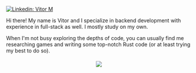 
[![Linkedin: Vitor M](https://img.shields.io/badge/-Vitor%20M-blue?style=flat-square&logo=Linkedin&logoColor=white&link=https://www.linkedin.com/in/vhmoreno/)](https://www.linkedin.com/in/vhmoreno/)


Hi there! My name is Vitor and I specialize in backend development with experience in full-stack as well. I mostly study on my own.


When I'm not busy exploring the depths of code, you can usually find me researching games and writing some top-notch Rust code (or at least trying my best to do so). 




<div style ="margin-top: 20px; text-align: center;">
<a href="https://github.com/anuraghazra/github-readme-stats#top-languages-card">
  <img align="center" src="https://github-readme-stats.vercel.app/api/top-langs/?username=hanar3&theme=tokyonight&layout=compact" />
</a>  
